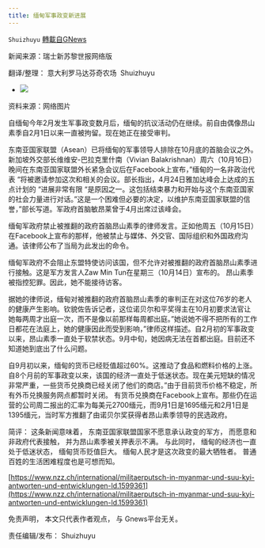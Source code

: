 ```yaml
---
title: 缅甸军事政变新进展
---
```

`Shuizhuyu` [轉載自GNews](https://gnews.org/zh-hans/1598524/)

新闻来源：瑞士新苏黎世报网络版

翻译/整理： 意大利罗马达芬奇农场  Shuizhuyu

- ![](https://assets.gnews.org/wp-content/uploads/2021/10/sergio-capuzzimati-ihry1T_uMpI-unsplash-scaled.jpg)


资料来源：网络图片

自缅甸今年2月发生军事政变数月后，缅甸的抗议活动仍在继续。前自由偶像昂山素季自2月1日以来一直被拘留。现在她正在接受审判。

东南亚国家联盟（Asean）已将缅甸的军事领导人排除在10月底的首脑会议之外。新加坡外交部长维维安-巴拉克里什南（Vivian Balakrishnan）周六（10月16日）晚间在东南亚国家联盟外长紧急会议后在Facebook上宣布，”缅甸的一名非政治代表 “将被邀请参加这次和相关的会议。部长指出，4月24日雅加达峰会上达成的五点计划的 “进展非常有限 “是原因之一。这包括结束暴力和开始与这个东南亚国家的社会力量进行对话。”这是一个困难但必要的决定，以维护东南亚国家联盟的信誉，”部长写道。军政府首脑敏昂莱曾于4月出席过该峰会。

缅甸军政府禁止被推翻的政府首脑昂山素季的律师发言。正如他周五（10月15日）在Facebook上宣布的那样，他被禁止与媒体、外交官、国际组织和外国政府沟通。该律师公布了当局为此发出的命令。

缅甸军政府不会阻止东盟特使访问该国，但不允许对被推翻的政府首脑昂山素季进行接触。这是军方发言人Zaw Min Tun在星期三（10月14日）宣布的。 昂山素季被指控犯罪。因此，她不能接待访客。

据她的律师说，缅甸对被推翻的政府首脑昂山素季的审判正在对这位76岁的老人的健康产生影响。钦貌佐告诉记者，这位诺贝尔和平奖得主在10月初要求法官让她每两周才出庭一次，而不是像以前那样每周都出庭。”她说她不得不把所有的工作日都花在法庭上，她的健康因此而受到影响，”律师这样描述。自2月初的军事政变以来，昂山素季一直处于软禁状态。9月中旬，她因病无法在首都出庭。目前还不知道她到底出了什么问题。

自9月初以来，缅甸的货币已经贬值超过60%。这推动了食品和燃料价格的上涨。自8个月前的军事政变以来，该国的经济一直处于低迷状态。现在美元短缺的情况非常严重，一些货币兑换商已经关闭了他们的商店。”由于目前货币价格不稳定，所有外币兑换服务网点都暂时关闭。 有货币兑换商在Facebook上宣布。那些仍在运营的公司周二报出的汇率为每美元2700缅元，而9月1日是1695缅元和2月1日是1395缅元，当时军方推翻了由诺贝尔奖获得者昂山素季领导的民选政府。

简评： 这条新闻意味着， 东南亚国家联盟国家不愿意承认政变的军方， 而愿意和非政府代表接触， 并为昂山素季被关押表示不满。 与此同时， 缅甸的经济也一直处于低迷状态， 缅甸货币贬值巨大。 缅甸人民才是这次政变的最大牺牲者。 普通百姓的生活困难程度也是可想而知。

[https://www.nzz.ch/international/militaerputsch-in-myanmar-und-suu-kyi-antworten-und-entwicklungen-ld.1599361](https://www.nzz.ch/international/militaerputsch-in-myanmar-und-suu-kyi-antworten-und-entwicklungen-ld.1599361)

免责声明， 本文只代表作者观点， 与 Gnews平台无关。

责任编辑/发布： Shuizhuyu

